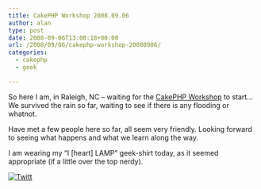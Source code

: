 ```yaml
---
title: CakePHP Workshop 2008.09.06
author: alan
type: post
date: 2008-09-06T13:00:18+00:00
url: /2008/09/06/cakephp-workshop-20080906/
categories:
  - cakephp
  - geek

---
```

So here I am, in Raleigh, NC &#8211; waiting for the [CakePHP Workshop][1] to start&#8230; We survived the rain so far, waiting to see if there is any flooding or whatnot.

Have met a few people here so far, all seem very friendly. Looking forward to seeing what happens and what we learn along the way.

I am wearing my &#8220;I [heart] LAMP&#8221; geek-shirt today, as it seemed appropriate (if a little over the top nerdy).

<div class="twttr_button">
  <a href="http://twitter.com/share?url=https://zeroasterisk.com/2008/09/06/cakephp-workshop-20080906/&text=CakePHP+Workshop+2008.09.06" target="_blank" title="Click here if you like this article."> <img src="http://zeroasterisk.com/wp-content/plugins/twitter-plugin/images/twitt.gif" alt="Twitt" /> </a>
</div>

 [1]: http://debuggable.com/posts/cakephp-workshop-in-raleigh-nc-sep-6-to-7:488a234d-39fc-4d06-9c57-65aa4834cda3
